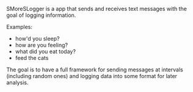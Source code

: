 SMoreSLogger is a app that sends and receives text messages with the goal of logging information.

Examples:
- how'd you sleep?
- how are you feeling?
- what did you eat today?
- feed the cats

The goal is to have a full framework for sending messages at intervals (including random ones) and logging data into some format for later analysis.
